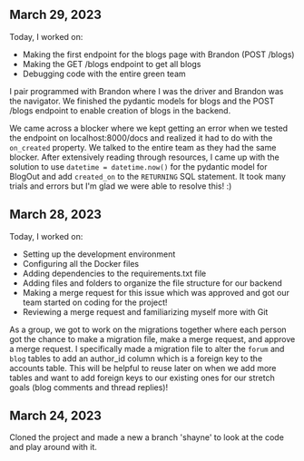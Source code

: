 ## March 29, 2023
Today, I worked on:
* Making the first endpoint for the blogs page with Brandon (POST /blogs)
* Making the GET /blogs endpoint to get all blogs
* Debugging code with the entire green team

I pair programmed with Brandon where I was the driver and Brandon was the navigator. We finished the pydantic models for blogs and the POST /blogs endpoint to enable creation of blogs in the backend.

We came across a blocker where we kept getting an error when we tested the endpoint on localhost:8000/docs and realized it had to do with the `on_created` property. We talked to the entire team as they had the same blocker. After extensively reading through resources, I came up with the solution to use `datetime = datetime.now()` for the pydantic model for BlogOut and add `created_on` to the `RETURNING` SQL statement. It took many trials and errors but I'm glad we were able to resolve this! :)

## March 28, 2023
Today, I worked on:
* Setting up the development environment
* Configuring all the Docker files
* Adding dependencies to the requirements.txt file
* Adding files and folders to organize the file structure for our backend
* Making a merge request for this issue which was approved and got our team started on coding for the project!
* Reviewing a merge request and familiarizing myself more with Git

As a group, we got to work on the migrations together where each person got the chance to make a migration file, make a merge request, and approve a merge request. I specifically made a migration file to alter the `forum` and `blog` tables to add an author_id column which is a foreign key to the accounts table. This will be helpful to reuse later on when we add more tables and want to add foreign keys to our existing ones for our stretch goals (blog comments and thread replies)!

## March 24, 2023
Cloned the project and made a new a branch 'shayne' to look at the code and play around with it.
